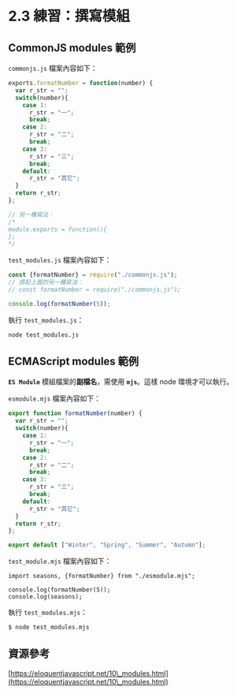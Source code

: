 # 2.3 練習：撰寫模組

## CommonJS modules 範例

`commonjs.js` 檔案內容如下：

```javascript
exports.formatNumber = function(number) {
  var r_str = "";
  switch(number){
    case 1:
      r_str = "一";
      break;
    case 2:
      r_str = "二";
      break;
    case 3:
      r_str = "三";
      break;
    default:
      r_str = "其它";
  }
  return r_str;
};

// 另一種寫法：
/*
module.exports = function(){
};
*/
```

`test_modules.js` 檔案內容如下：

```javascript
const {formatNumber} = require("./commonjs.js");
// 搭配上面的另一種寫法：
// const formatNumber = require("./commonjs.js");

console.log(formatNumber(5));
```



執行 `test_modules.js`：

```bash
node test_modules.js
```



## ECMAScript modules 範例

**`ES Module`** 模組檔案的**副檔名**，需使用 **`mjs`**。這樣 node 環境才可以執行。

`esmodule.mjs` 檔案內容如下：

```javascript
export function formatNumber(number) {
  var r_str = "";
  switch(number){
    case 1:
      r_str = "一";
      break;
    case 2:
      r_str = "二";
      break;
    case 3:
      r_str = "三";
      break;
    default:
      r_str = "其它";
  }
  return r_str;
};

export default ["Winter", "Spring", "Summer", "Autumn"];
```



`test_module.mjs` 檔案內容如下：

```
import seasons, {formatNumber} from "./esmodule.mjs";

console.log(formatNumber(5));
console.log(seasons);
```



執行 `test_modules.mjs`：

```bash
$ node test_modules.mjs
```



## 資源參考

[https://eloquentjavascript.net/10\_modules.html](https://eloquentjavascript.net/10\_modules.html)

